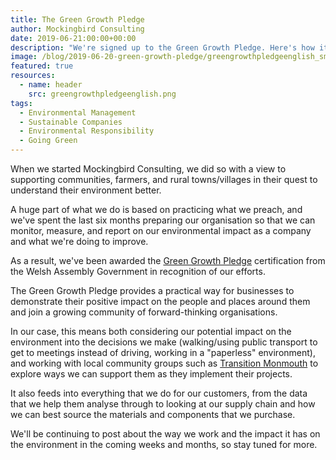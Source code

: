 ```yaml
---
title: The Green Growth Pledge
author: Mockingbird Consulting
date: 2019-06-21:00:00+00:00
description: "We're signed up to the Green Growth Pledge. Here's how it helps our customers like you."
image: /blog/2019-06-20-green-growth-pledge/greengrowthpledgeenglish_small.png
featured: true
resources:
  - name: header
    src: greengrowthpledgeenglish.png
tags:
  - Environmental Management
  - Sustainable Companies
  - Environmental Responsibility
  - Going Green
---
```


When we started Mockingbird Consulting, we did so with a view to supporting communities, farmers, and rural towns/villages in their quest to understand their environment better.

A huge part of what we do is based on practicing what we preach, and we've spent the last six months preparing our organisation so that we can monitor, measure, and report on our environmental impact as a company and what we're doing to improve.

As a result, we've been awarded the [Green Growth Pledge](https://businesswales.gov.wales/green-growth-pledge-1) certification from the Welsh Assembly Government in recognition of our efforts.


The Green Growth Pledge provides a practical way for businesses to demonstrate their positive impact on the people and places around them and join a growing community of forward-thinking organisations.

In our case, this means both considering our potential impact on the environment into the decisions we make (walking/using public transport to get to meetings instead of driving, working in a "paperless" environment), and working with local community groups such as [Transition Monmouth](https://transitionmonmouth.org/) to explore ways we can support them as they implement their projects.

It also feeds into everything that we do for our customers, from the data that we help them analyse through to looking at our supply chain and how we can best source the materials and components that we purchase.

We'll be continuing to post about the way we work and the impact it has on the environment in the coming weeks and months, so stay tuned for more.
